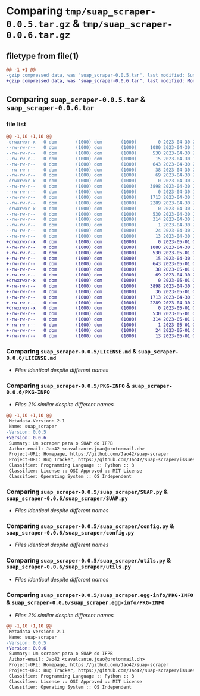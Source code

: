 # Comparing `tmp/suap_scraper-0.0.5.tar.gz` & `tmp/suap_scraper-0.0.6.tar.gz`

## filetype from file(1)

```diff
@@ -1 +1 @@
-gzip compressed data, was "suap_scraper-0.0.5.tar", last modified: Sun Apr 30 23:50:26 2023, max compression
+gzip compressed data, was "suap_scraper-0.0.6.tar", last modified: Mon May  1 00:12:05 2023, max compression
```

## Comparing `suap_scraper-0.0.5.tar` & `suap_scraper-0.0.6.tar`

### file list

```diff
@@ -1,18 +1,18 @@
-drwxrwxr-x   0 dom       (1000) dom       (1000)        0 2023-04-30 23:50:26.114509 suap_scraper-0.0.5/
--rw-rw-r--   0 dom       (1000) dom       (1000)     1080 2023-04-30 15:51:56.000000 suap_scraper-0.0.5/LICENSE.md
--rw-rw-r--   0 dom       (1000) dom       (1000)      530 2023-04-30 23:50:26.114509 suap_scraper-0.0.5/PKG-INFO
--rw-rw-r--   0 dom       (1000) dom       (1000)       15 2023-04-30 15:51:56.000000 suap_scraper-0.0.5/README.md
--rw-rw-r--   0 dom       (1000) dom       (1000)      643 2023-04-30 23:49:32.000000 suap_scraper-0.0.5/pyproject.toml
--rw-rw-r--   0 dom       (1000) dom       (1000)       38 2023-04-30 23:50:26.114509 suap_scraper-0.0.5/setup.cfg
--rw-rw-r--   0 dom       (1000) dom       (1000)       69 2023-04-30 22:38:11.000000 suap_scraper-0.0.5/setup.py
-drwxrwxr-x   0 dom       (1000) dom       (1000)        0 2023-04-30 23:50:26.106509 suap_scraper-0.0.5/suap_scraper/
--rw-rw-r--   0 dom       (1000) dom       (1000)     3898 2023-04-30 23:47:13.000000 suap_scraper-0.0.5/suap_scraper/SUAP.py
--rw-rw-r--   0 dom       (1000) dom       (1000)        0 2023-04-30 18:35:47.000000 suap_scraper-0.0.5/suap_scraper/__init__.py
--rw-rw-r--   0 dom       (1000) dom       (1000)     1713 2023-04-30 18:34:44.000000 suap_scraper-0.0.5/suap_scraper/config.py
--rw-rw-r--   0 dom       (1000) dom       (1000)     2289 2023-04-30 23:48:10.000000 suap_scraper-0.0.5/suap_scraper/utils.py
-drwxrwxr-x   0 dom       (1000) dom       (1000)        0 2023-04-30 23:50:26.114509 suap_scraper-0.0.5/suap_scraper.egg-info/
--rw-rw-r--   0 dom       (1000) dom       (1000)      530 2023-04-30 23:50:26.000000 suap_scraper-0.0.5/suap_scraper.egg-info/PKG-INFO
--rw-rw-r--   0 dom       (1000) dom       (1000)      314 2023-04-30 23:50:26.000000 suap_scraper-0.0.5/suap_scraper.egg-info/SOURCES.txt
--rw-rw-r--   0 dom       (1000) dom       (1000)        1 2023-04-30 23:50:26.000000 suap_scraper-0.0.5/suap_scraper.egg-info/dependency_links.txt
--rw-rw-r--   0 dom       (1000) dom       (1000)       24 2023-04-30 23:50:26.000000 suap_scraper-0.0.5/suap_scraper.egg-info/requires.txt
--rw-rw-r--   0 dom       (1000) dom       (1000)       13 2023-04-30 23:50:26.000000 suap_scraper-0.0.5/suap_scraper.egg-info/top_level.txt
+drwxrwxr-x   0 dom       (1000) dom       (1000)        0 2023-05-01 00:12:05.838954 suap_scraper-0.0.6/
+-rw-rw-r--   0 dom       (1000) dom       (1000)     1080 2023-04-30 15:51:56.000000 suap_scraper-0.0.6/LICENSE.md
+-rw-rw-r--   0 dom       (1000) dom       (1000)      530 2023-05-01 00:12:05.834954 suap_scraper-0.0.6/PKG-INFO
+-rw-rw-r--   0 dom       (1000) dom       (1000)       15 2023-04-30 15:51:56.000000 suap_scraper-0.0.6/README.md
+-rw-rw-r--   0 dom       (1000) dom       (1000)      643 2023-05-01 00:10:46.000000 suap_scraper-0.0.6/pyproject.toml
+-rw-rw-r--   0 dom       (1000) dom       (1000)       38 2023-05-01 00:12:05.838954 suap_scraper-0.0.6/setup.cfg
+-rw-rw-r--   0 dom       (1000) dom       (1000)       69 2023-04-30 22:38:11.000000 suap_scraper-0.0.6/setup.py
+drwxrwxr-x   0 dom       (1000) dom       (1000)        0 2023-05-01 00:12:05.822954 suap_scraper-0.0.6/suap_scraper/
+-rw-rw-r--   0 dom       (1000) dom       (1000)     3898 2023-04-30 23:47:13.000000 suap_scraper-0.0.6/suap_scraper/SUAP.py
+-rw-rw-r--   0 dom       (1000) dom       (1000)       36 2023-05-01 00:09:59.000000 suap_scraper-0.0.6/suap_scraper/__init__.py
+-rw-rw-r--   0 dom       (1000) dom       (1000)     1713 2023-04-30 18:34:44.000000 suap_scraper-0.0.6/suap_scraper/config.py
+-rw-rw-r--   0 dom       (1000) dom       (1000)     2289 2023-04-30 23:48:10.000000 suap_scraper-0.0.6/suap_scraper/utils.py
+drwxrwxr-x   0 dom       (1000) dom       (1000)        0 2023-05-01 00:12:05.834954 suap_scraper-0.0.6/suap_scraper.egg-info/
+-rw-rw-r--   0 dom       (1000) dom       (1000)      530 2023-05-01 00:12:05.000000 suap_scraper-0.0.6/suap_scraper.egg-info/PKG-INFO
+-rw-rw-r--   0 dom       (1000) dom       (1000)      314 2023-05-01 00:12:05.000000 suap_scraper-0.0.6/suap_scraper.egg-info/SOURCES.txt
+-rw-rw-r--   0 dom       (1000) dom       (1000)        1 2023-05-01 00:12:05.000000 suap_scraper-0.0.6/suap_scraper.egg-info/dependency_links.txt
+-rw-rw-r--   0 dom       (1000) dom       (1000)       24 2023-05-01 00:12:05.000000 suap_scraper-0.0.6/suap_scraper.egg-info/requires.txt
+-rw-rw-r--   0 dom       (1000) dom       (1000)       13 2023-05-01 00:12:05.000000 suap_scraper-0.0.6/suap_scraper.egg-info/top_level.txt
```

### Comparing `suap_scraper-0.0.5/LICENSE.md` & `suap_scraper-0.0.6/LICENSE.md`

 * *Files identical despite different names*

### Comparing `suap_scraper-0.0.5/PKG-INFO` & `suap_scraper-0.0.6/PKG-INFO`

 * *Files 2% similar despite different names*

```diff
@@ -1,10 +1,10 @@
 Metadata-Version: 2.1
 Name: suap_scraper
-Version: 0.0.5
+Version: 0.0.6
 Summary: Um scraper para o SUAP do IFPB
 Author-email: Jao42 <cavalcante.joao@protonmail.ch>
 Project-URL: Homepage, https://github.com/Jao42/suap-scraper
 Project-URL: Bug Tracker, https://github.com/Jao42/suap-scraper/issues
 Classifier: Programming Language :: Python :: 3
 Classifier: License :: OSI Approved :: MIT License
 Classifier: Operating System :: OS Independent
```

### Comparing `suap_scraper-0.0.5/suap_scraper/SUAP.py` & `suap_scraper-0.0.6/suap_scraper/SUAP.py`

 * *Files identical despite different names*

### Comparing `suap_scraper-0.0.5/suap_scraper/config.py` & `suap_scraper-0.0.6/suap_scraper/config.py`

 * *Files identical despite different names*

### Comparing `suap_scraper-0.0.5/suap_scraper/utils.py` & `suap_scraper-0.0.6/suap_scraper/utils.py`

 * *Files identical despite different names*

### Comparing `suap_scraper-0.0.5/suap_scraper.egg-info/PKG-INFO` & `suap_scraper-0.0.6/suap_scraper.egg-info/PKG-INFO`

 * *Files 2% similar despite different names*

```diff
@@ -1,10 +1,10 @@
 Metadata-Version: 2.1
 Name: suap-scraper
-Version: 0.0.5
+Version: 0.0.6
 Summary: Um scraper para o SUAP do IFPB
 Author-email: Jao42 <cavalcante.joao@protonmail.ch>
 Project-URL: Homepage, https://github.com/Jao42/suap-scraper
 Project-URL: Bug Tracker, https://github.com/Jao42/suap-scraper/issues
 Classifier: Programming Language :: Python :: 3
 Classifier: License :: OSI Approved :: MIT License
 Classifier: Operating System :: OS Independent
```

